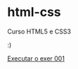 # html-css
 Curso HTML5 e CSS3

 :)

<a href="https://sthefaniklunk.github.io/html-css/exercises/ex001/index.html"> Executar o exer 001</a>